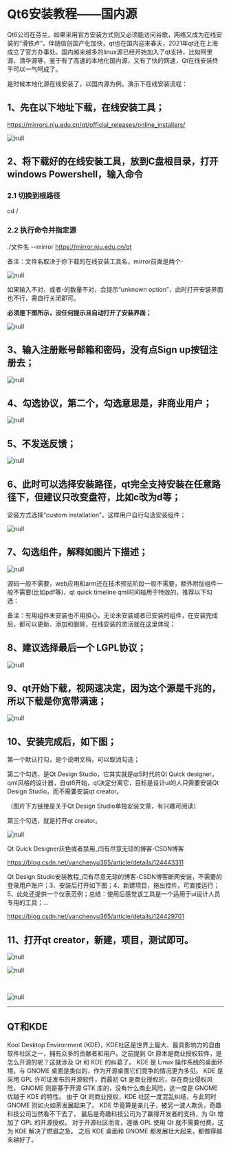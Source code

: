 # Qt6安装教程——国内源

Qt6公司在芬兰，如果采用官方安装方式则又必须能访问谷歌，网络又成为在线安装的“滑铁卢”。伴随信创国产化加快，qt也在国内迎来春天，2021年qt还在上海成立了官方办事处。国内越来越多的linux源已经开始加入了qt支持，比如阿里源、清华源等，鉴于有了高速的本地化国内源，又有了快的网速，Qt在线安装终于可以一气呵成了。

是时候本地化源在线安装了，以国内源为例，演示下在线安装流程：

## 1、先在以下地址下载，在线安装工具；

https://mirrors.nju.edu.cn/qt/official_releases/online_installers/

![](https://img-blog.csdnimg.cn/ace0da18bddf49a78fdeadfb099c4c63.png "null")

## 2、将下载好的在线安装工具，放到C盘根目录，打开windows Powershell，输入命令

### 2.1 切换到根路径

cd /

### 2.2 执行命令并指定源

./文件名 --mirror https://mirror.nju.edu.cn/qt

备注：文件名取决于你下载的在线安装工具名，mirror前面是两个-

![](https://img-blog.csdnimg.cn/20d472726a2e4c91924c3808255fbc7f.png "null")

如果输入不对，或者-的数量不对，会提示“unknown option”，此时打开安装界面也不行，需自行关闭即可。

**必须是下图所示，没任何提示且自动打开了安装界面；**

![](https://img-blog.csdnimg.cn/3113ac4c314f42989f66638b6a21434f.png "null")

## 3、输入注册账号邮箱和密码，没有点Sign up按钮注册去；

![](https://img-blog.csdnimg.cn/8a4508d1fce245988ef6fb64ef872374.png "null")

## 4、勾选协议，第二个，勾选意思是，非商业用户；

![](https://img-blog.csdnimg.cn/d4996d0ba8ad485980cfbfad81391405.png "null")

## 5、不发送反馈；

![](https://img-blog.csdnimg.cn/b92a88064a964395b47a4f87f64771f1.png "null")

## 6、此时可以选择安装路径，qt完全支持安装在任意路径下，但建议只改变盘符，比如c改为d等；

安装方式选择“custom installation”，这样用户自行勾选安装组件；

![](https://img-blog.csdnimg.cn/88c06367f1c54e4e95badb4b1c6339ce.png "null")

## 7、勾选组件，解释如图片下描述；

![](https://img-blog.csdnimg.cn/5fbf01a555814440bbe06024d973a498.png "null")

源码一般不需要，web应用和arm还在技术预览阶段一般不需要，额外附加组件一般不需要(比如pdf等)，qt quick timeline qml时间轴用于特效的，推荐以下勾选：

备注：有用组件未安装也不用担心，无论未安装或者已安装的组件，在安装完成后，都可以更新、添加和删除，在线安装的灵活就在这里体现；

## 8、建议选择最后一个 LGPL协议；

![](https://img-blog.csdnimg.cn/cd18ded3f0a24145986c614c9a2aecee.png "null")

## 9、qt开始下载，视网速决定，因为这个源是千兆的，所以下载是你宽带满速；

![](https://img-blog.csdnimg.cn/fa408829f3c84912a62e0e8ad1a2c6e2.png "null")

## 10、安装完成后，如下图；

第一个默认打勾，是个说明文档，可以取消勾选；

第二个勾选，是Qt Design Studio，它其实就是qt5时代的Qt Quick designer，qml风格的设计器，自qt6开始，qt决定分离它，目标是设计ui的人只需要安装Qt Design Studio，而不需要安装qt creator。

（图片下方链接是关于Qt Design Studio单独安装文章，有兴趣可阅读）

第三个勾选，就是打开qt creator。

![](https://img-blog.csdnimg.cn/2350dd589e1b4af684ed96618d1f948b.png "null")

Qt Quick Designer灰色或者禁用_闫有尽意无琼的博客-CSDN博客

https://blog.csdn.net/yanchenyu365/article/details/124443311



Qt Design Studio安装教程_闫有尽意无琼的博客-CSDN博客断网安装，不需要的登录用户账户；3、安装后打开如下图；4、新建项目，拖出控件，可直接运行；5、此处还提供一个仪表范例；总结：使用后感觉该工具是一个适用于ui设计人员专用的工具；...

https://blog.csdn.net/yanchenyu365/article/details/124429701

## 11、打开qt creator，新建，项目，测试即可。

![](https://img-blog.csdnimg.cn/17b348aac9c44e2aa828a6b4ade45027.png "null")

![](https://img-blog.csdnimg.cn/279858d42ac6439c9d9aa3db587beeb5.png "null")

 

![](https://img-blog.csdnimg.cn/1092d54360da4a2fae6156765aa0577b.png "null")

---

## QT和KDE

Kool Desktop Environment (KDE)，KDE社区是世界上最大、最具影响力的自由软件社区之一，拥有众多的贡献者和用户。之前提到 Qt 原本是商业授权软件，是怎么开源的呢？这就涉及 Qt 和 KDE 的纠葛了。 KDE 是 Linux 操作系统的桌面环境，与 GNOME 桌面是类似的，作为开源桌面它们竞争的情况更为多见。 KDE 是采用 GPL 许可证发布的开源软件，而最初 Qt 是商业授权的，存在商业侵权风险， GNOME 则是基于开源 GTK 库的，没有什么商业风险，这一度是 GNOME 优越于 KDE 的特性。 由于 Qt 的商业授权，KDE 社区一度混乱纠结，与此同时 GNOME 则如火如荼发展起来了。 KDE 毕竟算是亲儿子，被另一波人欺负，奇趣科技公司当然看不下去了， 最后是奇趣科技公司为了赢得开发者的支持，为 Qt 增加了 GPL 的开源授权， 对于开源社区而言，遵循 GPL 使用 Qt 就不需要付费，这为 KDE 解决了燃眉之急。 之后 KDE 桌面和 GNOME 都发展壮大起来，都做得越来越好了。